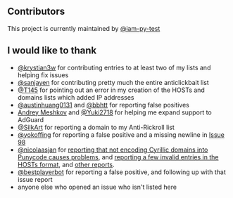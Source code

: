 ## Contributors
This project is currently maintained by [@iam-py-test](https://github.com/iam-py-test)
## I would like to thank
- [@krystian3w](https://github.com/krystian3w) for contributing entries to at least two of my lists and helping fix issues
- [@sanjayen](https://github.com/sanjayen) for contributing pretty much the entire anticlickbait list
- [@T145](https://github.com/T145) for pointing out an error in my creation of the HOSTs and domains lists which added IP addresses
- [@austinhuang0131](https://github.com/austinhuang0131) and [@bbhtt](https://github.com/bbhtt) for reporting false positives
- [Andrey Meshkov](https://github.com/ameshkov) and [@Yuki2718](https://github.com/Yuki2718) for helping me expand support to AdGuard
- [@SilkArt](https://github.com/SilkArt) for reporting a domain to my Anti-Rickroll list
- [@yokoffing](https://github.com/yokoffing) for reporting a false positive and a missing newline in [Issue 98](https://github.com/iam-py-test/my_filters_001/issues/98)
- [@nicolaasjan](https://github.com/nicolaasjan) for [reporting that not encoding Cyrillic domains into Punycode causes problems](https://github.com/iam-py-test/my_filters_001/issues/102), and [reporting a few invalid entries in the HOSTs format](https://github.com/iam-py-test/my_filters_001/issues/103), and [other reports](https://github.com/iam-py-test/my_filters_001/issues/109).
- [@bestplayerbot](https://github.com/bestplayerbot) for reporting a false positive, and following up with that issue report
- anyone else who opened an issue who isn't listed here
